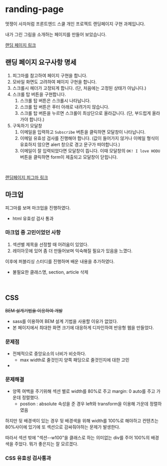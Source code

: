 # randing-page

멋쟁이 사자처럼 프론트엔드 스쿨 개인 프로젝트 랜딩페이지 구현 과제입니다.

내가 그린 그림을 소개하는 페이지를 만들어 보았습니다.

[랜딩 페이지 링크](https://yooss2006.github.io/randing-page/index.html)

## 랜딩 페이지 요구사항 명세

1. 피그마를 참고하여 페이지 구현을 합니다.
2. 모바일 화면도 고려하여 페이지 구현을 합니다.
3. 스크롤시 헤더가 고정되게 합니다. (단, 처음에는 고정된 상태가 아닙니다.)
4. 스크롤 탑 버튼을 구현합니다.
   1. 스크롤 탑 버튼은 스크롤시 나타납니다.
   2. 스크롤 탑 버튼은 푸터 아래로 내려가지 않습니다.
   3. 스크롤 탑 버튼을 누르면 스크롤이 최상단으로 올라갑니다. (단, 부드럽게 올라가야 합니다.)
5. 구독하기 모달창
   1. 이메일을 입력하고 `Subscribe` 버튼을 클릭하면 모달창이 나타납니다.
   2. 이메일 유효성 검사를 진행해야 합니다. (값이 들어가지 않거나 이메일 형식이 유효하지 않으면 alert 창으로 경고 문구가 떠야합니다.)
   3. 이메일이 잘 입력되었다면 모달창이 뜹니다. 이때 모달창의 `OK! I love HODU` 버튼을 클릭하면 form이 제출되고 모달창이 닫힙니다.

</br>

[랜딩페이지 피그마 링크](https://www.figma.com/file/rCC8TcOBAmNlQXI4vbmXAo/%EB%9E%9C%EB%94%A9%ED%8E%98%EC%9D%B4%EC%A7%80)

## 마크업

피그마를 보며 마크업을 진행하였다.

- html 유효성 검사 통과

### 마크업 중 고민이었던 사항

1. 섹션별 제목을 선정할 때 어려움이 있었다.
2. 레이아웃에 있어 좀 더 만들어보며 익숙해질 필요가 있음을 느꼈다.

이후에 퍼블리싱 스터디를 진행하며 배운 내용을 추가하였다.

- 불필요한 클래스명, section, article 삭제

<br/>

## CSS

~~BEM 설계기법을 이용하여 개발~~

- sass를 이용하여 BEM 설계 기법을 사용할 이유가 없었다.
- 본 페이지에서 최대한 화면 크기에 대응하게 디자인하여 반응형 웹을 만들었다.

### 문제점

- 전체적으로 중앙요소의 너비가 비슷하다.
  - max width로 줄것인지 양쪽 패딩으로 줄것인지에 대한 고민
-

### 문제해결

- 양쪽 여백을 주기위해 섹션 별로 width를 80%로 주고 margin: 0 auto를 주고 가운데 정렬했다.
  - postion : absolute 속성을 준 경우 left와 transform을 이용해 가운데 정렬하였음

하지만 뒷 배경색이 있는 경우 뒷 배경색을 위해 width를 100%로 해야하고 컨텐츠는 80%사이에 있기에 또 섹션으로 감싸줘야하는 문제가 발생한다.

따라서 섹션 밖에 "섹션--w100"을 클래스로 하는 의미없는 div를 주어 100%의 배경색을 주었다. 뭐가 좋은지는 잘 모르겠다.

### CSS 유효성 검사통과
